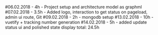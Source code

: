 #06.02.2018 - 4h - Project setup and architecture model as graphml
#07.02.2018 - 3.5h - Added logo, interaction to get status on pageload, admin ui route, Git
#09.02.2018 - 2h - mongodb setup
#13.02.2018 - 10h - vuetify + tracking number generation
#14.02.2018 - 5h - added update status ui and polished state display
total: 24.5h 